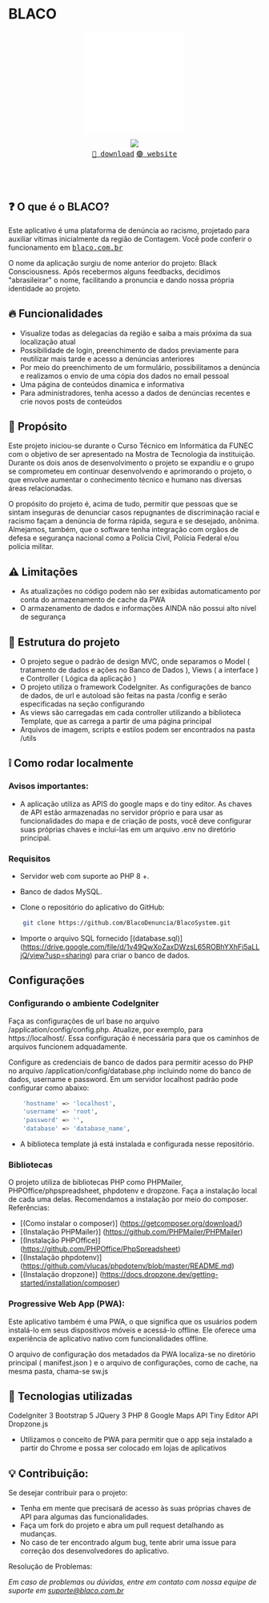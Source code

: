 # BLACO
<p align="center"><img align="center" width="200px" src="/utils/img/logo-blaco-branca.svg"/></p>
<p align="center">
  <img src="https://skillicons.dev/icons?i=php,js,jquery,bootstrap,html,css&perline=3" />
  <br/>
  <a href="https://github.com/BlacoDenuncia/BlacoSystem/releases/download/beta/BLACO.-.Tecnologia.Antirracista.apk"><kbd>🔵 download</kbd></a> <a href="https://blaco.com.br"><kbd>🟢 website</kbd></a>
</p>
<br></br>

## :question: O que é o BLACO?

Este aplicativo é uma plataforma de denúncia ao racismo, projetado para auxiliar vítimas inicialmente da região de Contagem. Você pode conferir o funcionamento em <a href="https://blaco.com.br"><kbd>blaco.com.br</kbd></a>

O nome da aplicação surgiu de nome anterior do projeto: Black Consciousness. Após recebermos alguns feedbacks, decidimos "abrasileirar" o nome, facilitando a pronuncia e dando nossa própria identidade ao projeto.

## 🔥 Funcionalidades

- Visualize todas as delegacias da região e saiba a mais próxima da sua localização atual
- Possibilidade de login, preenchimento de dados previamente para reutilizar mais tarde e acesso a denúncias anteriores
- Por meio do preenchimento de um formulário, possibilitamos a denúncia e realizamos o envio de uma cópia dos dados no email pessoal
- Uma página de conteúdos dinamica e informativa
- Para administradores, tenha acesso a dados de denúncias recentes e crie novos posts de conteúdos

## :dizzy: Propósito

Este projeto iniciou-se durante o Curso Técnico em Informática da FUNEC com o objetivo de ser apresentado na Mostra de Tecnologia da instituição. Durante os dois anos de desenvolvimento o projeto se expandiu e o grupo se comprometeu em continuar desenvolvendo e aprimorando o projeto, o que envolve aumentar o conhecimento técnico e humano nas diversas áreas relacionadas.

O propósito do projeto é, acima de tudo, permitir que pessoas que se sintam inseguras de denunciar casos repugnantes de discriminação racial e racismo façam a denúncia de forma rápida, segura e se desejado, anônima. Almejamos, também, que o software tenha integração com orgãos de defesa e segurança nacional como a Polícia Civil, Polícia Federal e/ou polícia militar.

## ⚠️ Limitações
- As atualizações no código podem não ser exibidas automaticamento por conta do armazenamento de cache da PWA
- O armazenamento de dados e informações AINDA não possui alto nível de segurança 

## :dna: Estrutura do projeto
- O projeto segue o padrão de design MVC, onde separamos o Model ( tratamento de dados e ações no Banco de Dados ), Views ( a interface ) e Controller ( Lógica da aplicação )
- O projeto utiliza o framework CodeIgniter. As configurações de banco de dados, de url e autoload são feitas na pasta /config e serão especificadas na seção configurando
- As views são carregadas em cada controller utilizando a biblioteca Template, que as carrega a partir de uma página principal
- Arquivos de imagem, scripts e estilos podem ser encontrados na pasta /utils

## :grey_exclamation: Como rodar localmente

### Avisos importantes: 
- A aplicação utiliza as APIS do google maps e do tiny editor. As chaves de API estão armazenadas no servidor próprio e para usar as funcionalidades do mapa e de criação de posts, você deve configurar suas próprias chaves e inclui-las em um arquivo .env no diretório principal.
  
### Requisitos

- Servidor web com suporte ao PHP 8 +.
- Banco de dados MySQL.

- Clone o repositório do aplicativo do GitHub:
```bash
    git clone https://github.com/BlacoDenuncia/BlacoSystem.git
```

- Importe o arquivo SQL fornecido [(database.sql)] (https://drive.google.com/file/d/1v49QwXoZaxDWzsL65ROBhYXhFi5aLLjQ/view?usp=sharing) para criar o banco de dados.

## Configurações
### Configurando o ambiente CodeIgniter
Faça as configurações de url base no arquivo /application/config/config.php. Atualize, por exemplo, para https://localhost/. Essa configuração é necessária para que os caminhos de arquivos funcionem adquadamente.

Configure as credenciais de banco de dados para permitir acesso do PHP no arquivo /application/config/database.php incluindo nome do banco de dados, username e password. Em um servidor localhost padrão pode configurar como abaixo:
```bash
	'hostname' => 'localhost',
	'username' => 'root',
	'password' => '',
	'database' => 'database_name',
```
- A biblioteca template já está instalada e configurada nesse repositório.

### Bibliotecas
O projeto utiliza de bibliotecas PHP como PHPMailer, PHPOffice/phpspreadsheet, phpdotenv e dropzone.
Faça a instalação local de cada uma delas. Recomendamos a instalação por meio do composer.
Referências:
- [(Como instalar o composer)] (https://getcomposer.org/download/)
- [(Instalação PHPMailer)] (https://github.com/PHPMailer/PHPMailer)
- [(Instalação PHPOffice)] (https://github.com/PHPOffice/PhpSpreadsheet)
- [(Instalação phpdotenv)] (https://github.com/vlucas/phpdotenv/blob/master/README.md)
- [(Instalação dropzone)] (https://docs.dropzone.dev/getting-started/installation/composer)

### Progressive Web App (PWA):

Este aplicativo também é uma PWA, o que significa que os usuários podem instalá-lo em seus dispositivos móveis e acessá-lo offline. Ele oferece uma experiência de aplicativo nativo com funcionalidades offline.

O arquivo de configuração dos metadados da PWA localiza-se no diretório principal ( manifest.json ) e o arquivo de configurações, como de cache, na mesma pasta, chama-se sw.js

## :satellite: Tecnologias utilizadas
CodeIgniter 3 
Bootstrap 5 
JQuery 3 
PHP 8 
Google Maps API 
Tiny Editor API 
Dropzone.js

- Utilizamos o conceito de PWA para permitir que o app seja instalado a partir do Chrome e possa ser colocado em lojas de aplicativos

## :bulb: Contribuição:
Se desejar contribuir para o projeto:

- Tenha em mente que precisará de acesso às suas próprias chaves de API para algumas das funcionalidades.
- Faça um fork do projeto e abra um pull request detalhando as mudanças.
- No caso de ter encontrado algum bug, tente abrir uma issue para correção dos desenvolvedores do aplicativo.

Resolução de Problemas:

*Em caso de problemas ou dúvidas, entre em contato com nossa equipe de suporte em suporte@blaco.com.br*
